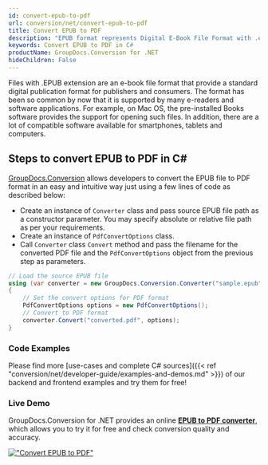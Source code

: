 ```yaml
---
id: convert-epub-to-pdf
url: conversion/net/convert-epub-to-pdf
title: Convert EPUB to PDF
description: "EPUB format represents Digital E-Book File Format with .epub extension. Learn how to convert EPUB to PDF file programmatically in C# language using GroupDocs.Conversion for .NET library."
keywords: Convert EPUB to PDF in C#
productName: GroupDocs.Conversion for .NET
hideChildren: False
---
```


Files with .EPUB extension are an e-book file format that provide a standard digital publication format for publishers and consumers. The format has been so common by now that it is supported by many e-readers and software applications. For example, on Mac OS, the pre-installed Books software provides the support for opening such files. In addition, there are a lot of compatible software available for smartphones, tablets and computers.

## Steps to convert EPUB to PDF in C#

[GroupDocs.Conversion](https://products.groupdocs.com/conversion/net) allows developers to convert the EPUB file to PDF format in an easy and intuitive way just using a few lines of code as described below:

* Create an instance of `Converter` class and pass source EPUB file path as a constructor parameter. You may specify absolute or relative file path as per your requirements. 
* Create an instance of `PdfConvertOptions` class.
* Call `Converter` class `Convert` method and pass the filename for the converted PDF file and the `PdfConvertOptions` object from the previous step as parameters.

```csharp
// Load the source EPUB file
using (var converter = new GroupDocs.Conversion.Converter("sample.epub"))
{
    // Set the convert options for PDF format
    PdfConvertOptions options = new PdfConvertOptions();
    // Convert to PDF format
    converter.Convert("converted.pdf", options);
}
```

### Code Examples

Please find more [use-cases and complete C# sources]({{< ref "conversion/net/developer-guide/examples-and-demos.md" >}}) of our backend and frontend examples and try them for free!

### Live Demo

GroupDocs.Conversion for .NET provides an online [**EPUB to PDF converter**](https://products.groupdocs.app/conversion/epub-to-pdf), which allows you to try it for free and check conversion quality and accuracy.

[!["Convert EPUB to PDF"](conversion/net/images/convert-epub-to-pdf.png)](https://products.groupdocs.app/conversion/epub-to-pdf)